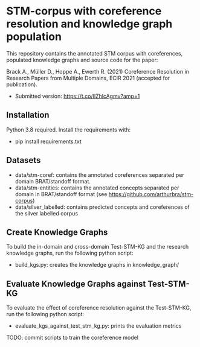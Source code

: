 # STM-corpus with coreference resolution and knowledge graph population

This repository contains the annotated STM corpus with coreferences, populated knowledge graphs and source code for the paper:

Brack A., Müller D., Hoppe A., Ewerth R. (2021) Coreference Resolution in Research Papers from Multiple Domains, ECIR 2021 (accepted for publication). 
- Submitted version: https://t.co/IlZhlcAgmv?amp=1

## Installation
Python 3.8 required.  Install the requirements with:
- pip install requirements.txt

## Datasets

- data/stm-coref: contains the annotated coreferences separated per domain BRAT/standoff format.
- data/stm-entities: contains the annotated concepts separated per domain in BRAT/standoff format (see https://github.com/arthurbra/stm-corpus)
- data/silver_labelled: contains predicted concepts and coreferences of the silver labelled corpus

## Create Knowledge Graphs
To build the in-domain and cross-domain Test-STM-KG and the research knowledge graphs, run the following python script:
- build_kgs.py: creates the knowledge graphs in knowledge_graph/

## Evaluate Knowledge Graphs against Test-STM-KG
To evaluate the effect of coreference resolution against the Test-STM-KG, run the following python script:
- evaluate_kgs_against_test_stm_kg.py: prints the evaluation metrics


TODO: commit scripts to train the coreference model
